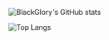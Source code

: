 ![BlackGlory's GitHub stats](https://github-readme-stats.vercel.app/api?username=BlackGlory&count_private=true&show_icons=true)

![Top Langs](https://github-readme-stats.vercel.app/api/top-langs/?username=BlackGlory&layout=compact)
